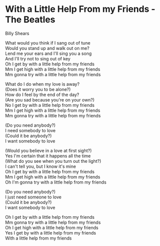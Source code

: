 # With a Little Help From my Friends - The Beatles

Billy Shears

What would you think if I sang out of tune\
Would you stand up and walk out on me?\
Lend me your ears and I'll sing you a song\
And I'll try not to sing out of key\
Oh I get by with a little help from my friends\
Mm I get high with a little help from my friends\
Mm gonna try with a little help from my friends

What do I do when my love is away?\
(Does it worry you to be alone?)\
How do I feel by the end of the day?\
(Are you sad because you're on your own?)\
No I get by with a little help from my friends\
Mm I get high with a little help from my friends\
Mm gonna try with a little help from my friends

(Do you need anybody?)\
I need somebody to love\
(Could it be anybody?)\
I want somebody to love

(Would you believe in a love at first sight?)\
Yes I'm certain that it happens all the time\
(What do you see when you turn out the light?)\
I can't tell you, but I know it's mine\
Oh I get by with a little help from my friends\
Mm I get high with a little help from my friends\
Oh I'm gonna try with a little help from my friends

(Do you need anybody?)\
I just need someone to love\
(Could it be anybody?)\
I want somebody to love

Oh I get by with a little help from my friends\
Mm gonna try with a little help from my friends\
Oh I get high with a little help from my friends\
Yes I get by with a little help from my friends\
With a little help from my friends